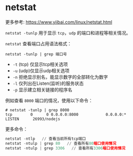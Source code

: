 # netstat

更多参考: <https://www.yiibai.com/linux/netstat.html>

`netstat -tunlp` 用于显示 `tcp`，`udp` 的端口和进程等相关情况。

`netstat` 查看端口占用语法格式：

```shell
netstat -tunlp | grep 端口号
```

- `-t` (tcp) 仅显示tcp相关选项
- `-u` (udp)仅显示udp相关选项
- `-n` 拒绝显示别名，能显示数字的全部转化为数字
- `-l` 仅列出在Listen(监听)的服务状态
- `-p` 显示建立相关链接的程序名

例如查看 `8000` 端口的情况，使用以下命令：

```shell
# netstat -tunlp | grep 8000
tcp        0      0 0.0.0.0:8000            0.0.0.0:*               LISTEN      26993/nodejs   
```

更多命令：

```python
netstat -ntlp   // 查看当前所有tcp端口
netstat -ntulp | grep 80   // 查看所有80端口使用情况
netstat -ntulp | grep 3306   // 查看所有3306端口使用情况
```
